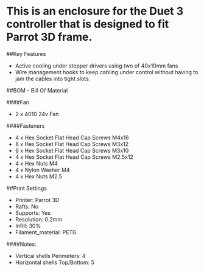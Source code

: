 # This is an enclosure for the Duet 3 controller that is designed to fit Parrot 3D frame.

##Key Features
* Active cooling under stepper drivers using two of 40x10mm fans
* Wire management hooks to keep cabling under control without having to jam the cables into tight slots.

##BOM - Bill Of Material

####Fan

* 2 x 4010 24v Fan

####Fasteners

* 4 x Hex Socket Flat Head Cap Screws M4x16
* 8 x Hex Socket Flat Head Cap Screws M3x12
* 6 x Hex Socket Flat Head Cap Screws M3x10
* 4 x Hex Socket Flat Head Cap Screws M2.5x12
* 4 x Hex Nuts M4
* 4 x Nylon Washer M4
* 4 x Hex Nuts M2.5

##Print Settings

* Printer: Parrot 3D
* Rafts: No
* Supports: Yes
* Resolution: 0.2mm
* Infill: 30%
* Filament_material: PETG

####Notes:

* Vertical shells Perimeters: 4
* Horizontal shells Top/Bottom: 5
